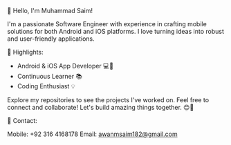 👋 Hello, I'm Muhammad Saim!

I'm a passionate Software Engineer with experience in crafting mobile solutions for both Android and iOS platforms. I love turning ideas into robust and user-friendly applications.

🚀 Highlights:

* Android & iOS App Developer 💻📱
* Continuous Learner 📚
* Coding Enthusiast 💡

Explore my repositories to see the projects I've worked on. Feel free to connect and collaborate! Let's build amazing things together. 😊🌟

📧 Contact:

Mobile: +92 316 4168178
Email: awanmsaim182@gmail.com
